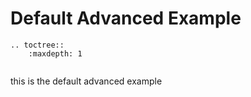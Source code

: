 # Default Advanced Example




```eval_rst
.. toctree::
    :maxdepth: 1


```

this is the default advanced example